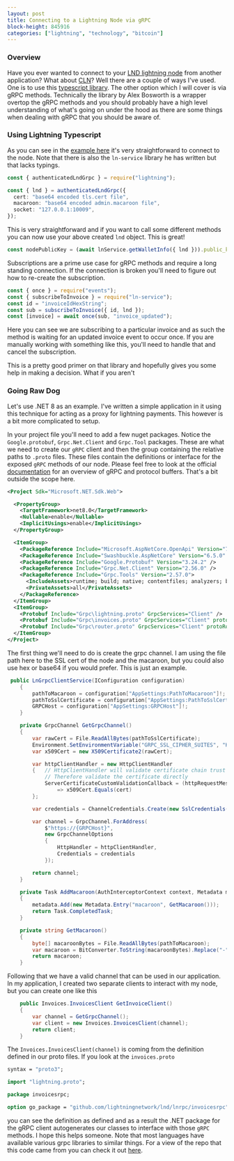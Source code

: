 ```yaml
---
layout: post
title: Connecting to a Lightning Node via gRPC
block-height: 845916
categories: ["lightning", "technology", "bitcoin"]
---
```


### Overview

Have you ever wanted to connect to your [LND lightning node](https://github.com/lightningnetwork/lnd) from another application? What about [CLN](https://github.com/ElementsProject/lightning)? Well there are a couple of ways I've used. One is to use this [typescript library](https://github.com/alexbosworth/lightning). The other option which I will cover is via gRPC methods. Technically the library by Alex Bosworth is a wrapper overtop the gRPC methods and you should probably have a high level understanding of what's going on under the hood as there are some things when dealing with gRPC that you should be aware of.

### Using Lightning Typescript

As you can see in the [example here](https://github.com/alexbosworth/lightning) it's very straightforward to connect to the node. Note that there is also the `ln-service` library he has written but that lacks typings.

```typescript
const { authenticatedLndGrpc } = require("lightning");

const { lnd } = authenticatedLndGrpc({
  cert: "base64 encoded tls.cert file",
  macaroon: "base64 encoded admin.macaroon file",
  socket: "127.0.0.1:10009",
});
```

This is very straightforward and if you want to call some different methods you can now use your above created `lnd` object. This is great!

```typescript
const nodePublicKey = (await lnService.getWalletInfo({ lnd })).public_key;
```

Subscriptions are a prime use case for gRPC methods and require a long standing connection. If the connection is broken you'll need to figure out how to re-create the subscription.

```typescript
const { once } = require("events");
const { subscribeToInvoice } = require("ln-service");
const id = "invoiceIdHexString";
const sub = subscribeToInvoice({ id, lnd });
const [invoice] = await once(sub, "invoice_updated");
```

Here you can see we are subscribing to a particular invoice and as such the method is waiting for an updated invoice event to occur once. If you are manually working with something like this, you'll need to handle that and cancel the subscription.

This is a pretty good primer on that library and hopefully gives you some help in making a decision. What if you aren't

### Going Raw Dog

Let's use .NET 8 as an example. I've written a simple application in it using this technique for acting as a proxy for lightning payments. This however is a bit more complicated to setup.

In your project file you'll need to add a few nuget packages. Notice the `Google.protobuf`, `Grpc.Net.Client` and `Grpc.Tool` packages. These are what we need to create our `gRPC` client and then the
group containing the relative paths to `.proto` files. These files contain the definitions or interface for the exposed `gRPC` methods of our node. Please feel free to look at the official [documentation](https://grpc.io/docs/what-is-grpc/introduction/) for an overview of gRPC and protocol buffers. That's a bit outside the scope here.

```xml
<Project Sdk="Microsoft.NET.Sdk.Web">

  <PropertyGroup>
    <TargetFramework>net8.0</TargetFramework>
    <Nullable>enable</Nullable>
    <ImplicitUsings>enable</ImplicitUsings>
  </PropertyGroup>

  <ItemGroup>
    <PackageReference Include="Microsoft.AspNetCore.OpenApi" Version="7.0.9" />
    <PackageReference Include="Swashbuckle.AspNetCore" Version="6.5.0" />
    <PackageReference Include="Google.Protobuf" Version="3.24.2" />
    <PackageReference Include="Grpc.Net.Client" Version="2.56.0" />
    <PackageReference Include="Grpc.Tools" Version="2.57.0">
      <IncludeAssets>runtime; build; native; contentfiles; analyzers; buildtransitive</IncludeAssets>
      <PrivateAssets>all</PrivateAssets>
    </PackageReference>
  </ItemGroup>
  <ItemGroup>
    <Protobuf Include="Grpc\lightning.proto" GrpcServices="Client" />
    <Protobuf Include="Grpc\invoices.proto" GrpcServices="Client" protoRoot="Grpc"/>
    <Protobuf Include="Grpc\router.proto" GrpcServices="Client" protoRoot="Grpc"/>
  </ItemGroup>
</Project>

```

The first thing we'll need to do is create the grpc channel. I am using the file path here to the SSL cert of the node and the macaroon, but you could also use hex or base64 if you would prefer. This is just an example.

```c#
 public LnGrpcClientService(IConfiguration configuration)
    {
        pathToMacaroon = configuration["AppSettings:PathToMacaroon"]!;
        pathToSslCertificate = configuration["AppSettings:PathToSslCertificate"]!;
        GRPCHost = configuration["AppSettings:GRPCHost"]!;
    }

    private GrpcChannel GetGrpcChannel()
    {
        var rawCert = File.ReadAllBytes(pathToSslCertificate);
        Environment.SetEnvironmentVariable("GRPC_SSL_CIPHER_SUITES", "HIGH+ECDSA");
        var x509Cert = new X509Certificate2(rawCert);

        var httpClientHandler = new HttpClientHandler
        {   // HttpClientHandler will validate certificate chain trust by default. This won't work for a self-signed cert.
            // Therefore validate the certificate directly
            ServerCertificateCustomValidationCallback = (httpRequestMessage, cert, cetChain, policyErrors)
                => x509Cert.Equals(cert)
        };

        var credentials = ChannelCredentials.Create(new SslCredentials(), CallCredentials.FromInterceptor(AddMacaroon));

        var channel = GrpcChannel.ForAddress(
            $"https://{GRPCHost}",
            new GrpcChannelOptions
            {
                HttpHandler = httpClientHandler,
                Credentials = credentials
            });

        return channel;
    }

    private Task AddMacaroon(AuthInterceptorContext context, Metadata metadata)
    {
        metadata.Add(new Metadata.Entry("macaroon", GetMacaroon()));
        return Task.CompletedTask;
    }

    private string GetMacaroon()
    {
        byte[] macaroonBytes = File.ReadAllBytes(pathToMacaroon);
        var macaroon = BitConverter.ToString(macaroonBytes).Replace("-", "");
        return macaroon;
    }
```

Following that we have a valid channel that can be used in our application. In my application, I created two separate clients to interact with my node, but you can create one like this

```c#
    public Invoices.InvoicesClient GetInvoiceClient()
    {
        var channel = GetGrpcChannel();
        var client = new Invoices.InvoicesClient(channel);
        return client;
    }
```

The `Invoices.InvoicesClient(channel)` is coming from the definition defined in our proto files. If you look at the `invoices.proto`

```proto
syntax = "proto3";

import "lightning.proto";

package invoicesrpc;

option go_package = "github.com/lightningnetwork/lnd/lnrpc/invoicesrpc";
```

you can see the definition as defined and as a result the .NET package for the gRPC client autogenerates our classes to interface with those `gRPC` methods.
I hope this helps someone. Note that most languages have available various grpc libraries to similar things. For a view of the repo that this code came from you can check it out [here](https://github.com/nodlAndHodl/lnproxy).
